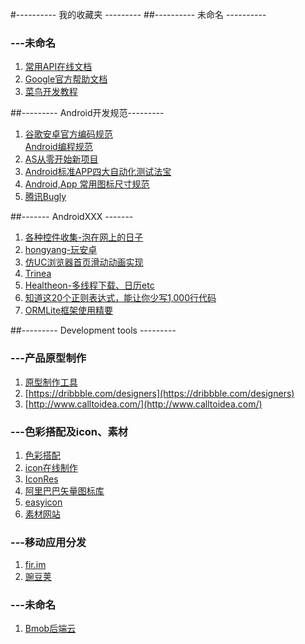 #---------- 我的收藏夹 ---------
##---------- 未命名 ----------
### ---未命名
 1. [常用API在线文档](http://tool.oschina.net/apidocs)
 2. [Google官方帮助文档](http://android.xsoftlab.net/index.html)
 3. [菜鸟开发教程](http://www.runoob.com/)

##--------- Android开发规范---------
 1. [谷歌安卓官方编码规范](http://source.android.com/source/code-style.html)</br>      [Android编程规范](http://www.jianshu.com/p/fbf9ea4b9d76#rd)
 2. [AS从零开始新项目](http://blog.zhaiyifan.cn/categories/Android-Project-From-0/)
 3. [Android标准APP四大自动化测试法宝](http://www.itnose.net/detail/6635946.html)
 4. [Android,App 常用图标尺寸规范](http://www.jcodecraeer.com/a/anzhuokaifa/androidkaifa/2015/0120/2331.html)
 5. [腾讯Bugly](https://bugly.qq.com/v2/)

##------- AndroidXXX -------

 1. [各种控件收集-泡在网上的日子](http://www.jcodecraeer.com/plus/list.php?tid=31)
 2. [hongyang-玩安卓](http://www.xueandroid.com/)
 3. [仿UC浏览器首页滑动动画实现](http://ittiger.cn/2016/05/26/UC%E6%B5%8F%E8%A7%88%E5%99%A8%E9%A6%96%E9%A1%B5%E6%BB%91%E5%8A%A8%E5%8A%A8%E7%94%BB%E5%AE%9E%E7%8E%B0/)
 4. [Trinea](http://www.trinea.cn/)
 5. [Healtheon-多线程下载、日历etc](http://www.cnblogs.com/hanyonglu/archive/2012/02/20/2358801.html)
 6. [知道这20个正则表达式，能让你少写1,000行代码](http://www.jianshu.com/p/e7bb97218946)
 7. [ORMLite框架使用精要](http://www.jianshu.com/p/05782b598cf0)
 
 
##--------- Development tools ---------
### ---产品原型制作
 1. [原型制作工具]( http://www.sketchapp.com/)
 2. [https://dribbble.com/designers](https://dribbble.com/designers)
 3. [http://www.calltoidea.com/](http://www.calltoidea.com/) 

### ---色彩搭配及icon、素材
 1. [色彩搭配](http://www.colorhunt.co/)
 2. [icon在线制作](https://romannurik.github.io/AndroidAssetStudio/icons-launcher.html) 
 3. [IconRes](http://www.iconres.com/)
 4. [阿里巴巴矢量图标库](http://www.iconfont.cn/)
 5. [easyicon](http://www.easyicon.net/)
 6. [素材网站](https://www.pinterest.com/)

### ---移动应用分发
 1. [fir.im](http://fir.im/)
 2. [豌豆荚](http://developer.wandoujia.com/)

### ---未命名
 1. [Bmob后端云](http://www.bmob.cn/site/index)

 
 

